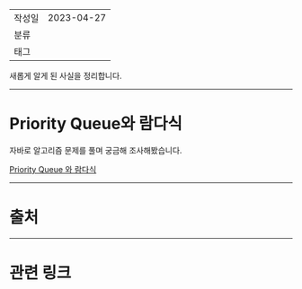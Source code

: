 |                 |                         |
|:----------------|:------------------------|
|   작성일           |   2023-04-27   |
|     분류          |                         |
| 태그              |                          |  

새롭게 알게 된 사실을 정리합니다.

---
# Priority Queue와 람다식

자바로 알고리즘 문제를 풀며 궁금해 조사해봤습니다.

[Priority Queue 와 람다식](../../JAVA/Priority%20Queue%20와%20람다식.md)

---
# 출처


---
# 관련 링크